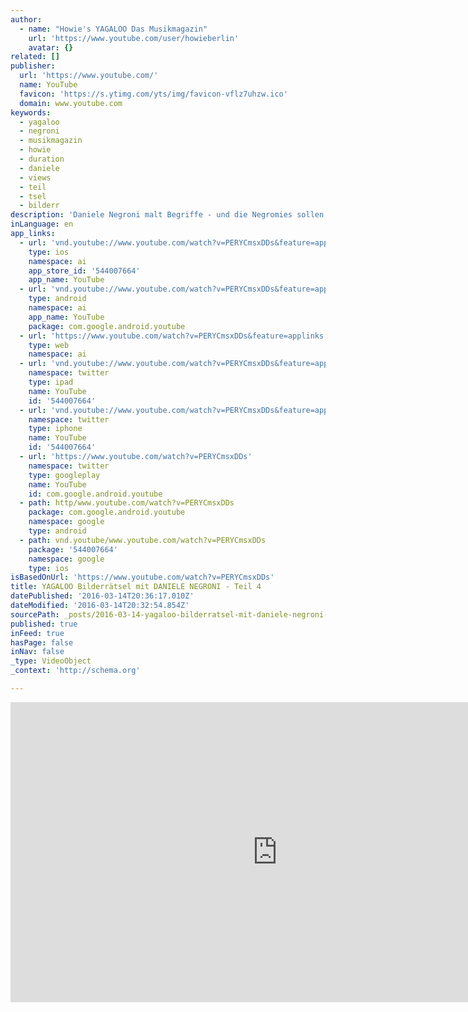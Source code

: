 ```yaml
---
author:
  - name: "Howie's YAGALOO Das Musikmagazin"
    url: 'https://www.youtube.com/user/howieberlin'
    avatar: {}
related: []
publisher:
  url: 'https://www.youtube.com/'
  name: YouTube
  favicon: 'https://s.ytimg.com/yts/img/favicon-vflz7uhzw.ico'
  domain: www.youtube.com
keywords:
  - yagaloo
  - negroni
  - musikmagazin
  - howie
  - duration
  - daniele
  - views
  - teil
  - tsel
  - bilderr
description: 'Daniele Negroni malt Begriffe - und die Negromies sollen diese erraten. Die Originale gibt es natürlich auf der YAGALOO Homepage zu gewinnen. Viel Spaß beim Miträtseln! Hier ist der vierte Begriff! - Abonniere den Kanal! http://www.youtube.com/subscription_center?add_user=howieberlin http://www.yagaloo.com - YAGALOO - das preisgekrönte Musikmagazin bietet wöchentlich auf mehreren Regional-TV-Sendern rund eine halbe Stunde Programm zum aktuellen Musikgeschehen.'
inLanguage: en
app_links:
  - url: 'vnd.youtube://www.youtube.com/watch?v=PERYCmsxDDs&feature=applinks'
    type: ios
    namespace: ai
    app_store_id: '544007664'
    app_name: YouTube
  - url: 'vnd.youtube://www.youtube.com/watch?v=PERYCmsxDDs&feature=applinks'
    type: android
    namespace: ai
    app_name: YouTube
    package: com.google.android.youtube
  - url: 'https://www.youtube.com/watch?v=PERYCmsxDDs&feature=applinks'
    type: web
    namespace: ai
  - url: 'vnd.youtube://www.youtube.com/watch?v=PERYCmsxDDs&feature=applinks'
    namespace: twitter
    type: ipad
    name: YouTube
    id: '544007664'
  - url: 'vnd.youtube://www.youtube.com/watch?v=PERYCmsxDDs&feature=applinks'
    namespace: twitter
    type: iphone
    name: YouTube
    id: '544007664'
  - url: 'https://www.youtube.com/watch?v=PERYCmsxDDs'
    namespace: twitter
    type: googleplay
    name: YouTube
    id: com.google.android.youtube
  - path: http/www.youtube.com/watch?v=PERYCmsxDDs
    package: com.google.android.youtube
    namespace: google
    type: android
  - path: vnd.youtube/www.youtube.com/watch?v=PERYCmsxDDs
    package: '544007664'
    namespace: google
    type: ios
isBasedOnUrl: 'https://www.youtube.com/watch?v=PERYCmsxDDs'
title: YAGALOO Bilderrätsel mit DANIELE NEGRONI - Teil 4
datePublished: '2016-03-14T20:36:17.010Z'
dateModified: '2016-03-14T20:32:54.854Z'
sourcePath: _posts/2016-03-14-yagaloo-bilderratsel-mit-daniele-negroni-teil-4.md
published: true
inFeed: true
hasPage: false
inNav: false
_type: VideoObject
_context: 'http://schema.org'

---
```

<iframe src="https://cdn.embedly.com/widgets/media.html?src=https%3A%2F%2Fwww.youtube.com%2Fembed%2FPERYCmsxDDs%3Ffeature%3Doembed&amp;url=https%3A%2F%2Fwww.youtube.com%2Fwatch%3Fv%3DPERYCmsxDDs&amp;image=https%3A%2F%2Fi.ytimg.com%2Fvi%2FPERYCmsxDDs%2Fhqdefault.jpg&amp;key=b7d04c9b404c499eba89ee7072e1c4f7&amp;type=text%2Fhtml&amp;schema=youtube" width="854" height="480" scrolling="no" frameborder="0" allowfullscreen="allowfullscreen" style=""></iframe>